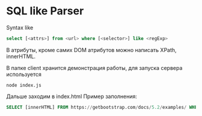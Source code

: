 # SQL like Parser

Syntax like 
```sql
select [<attrs>] from <url> where [<selector>] like <regExp>
```

 В атрибуты, кроме самих DOM атрибутов можно написать XPath, innerHTML.
 
 В папке client хранится демонстрация работы, для запуска сервера используется
 ```bush
 node index.js
 ```
 Дальше заходим в index.html
 Пример заполнения:
 ```sql
 SELECT [innerHTML] FROM https://getbootstrap.com/docs/5.2/examples/ WHERE [h3.h5] LIKE ^navbar
 ```

